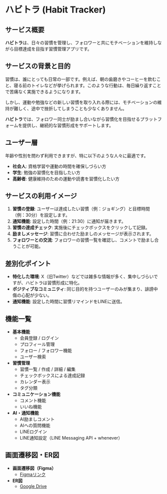 # ハビトラ (Habit Tracker)

## サービス概要
**ハビトラ**は、日々の習慣を管理し、フォロワーと共にモチベーションを維持しながら目標達成を目指す習慣管理アプリです。

## サービスの背景と目的
習慣は、誰にとっても日常の一部です。例えば、朝の歯磨きやコーヒーを飲むこと、寝る前のトイレなどが挙げられます。このような行動は、毎日繰り返すことで苦痛なく実施できるようになります。

しかし、運動や勉強などの新しい習慣を取り入れる際には、モチベーションの維持が難しく、途中で挫折してしまうことも少なくありません。

**ハビトラ**では、フォロワー同士が励まし合いながら習慣化を目指せるプラットフォームを提供し、継続的な習慣形成をサポートします。

## ユーザー層
年齢や性別を問わず利用できますが、特に以下のような人々に最適です。

- **社会人**: 資格学習や運動の時間を確保しづらい方
- **学生**: 勉強の習慣化を目指したい方
- **高齢者**: 健康維持のための運動や読書を習慣化したい方

## サービスの利用イメージ
1. **習慣の登録**: ユーザーは達成したい習慣（例：ジョギング）と目標時間（例：30分）を設定します。
2. **通知機能**: 設定した時間（例：21:30）に通知が届きます。
3. **習慣の達成チェック**: 実施後にチェックボックスをクリックして記録。
4. **励ましメッセージ**: 習慣に合わせた励ましのメッセージが表示されます。
5. **フォロワーとの交流**: フォロワーの習慣一覧を確認し、コメントで励まし合うことが可能。

## 差別化ポイント
- **特化した環境**: X（旧Twitter）などでは雑多な情報が多く、集中しづらいですが、ハビトラは習慣形成に特化。
- **ポジティブなコミュニティ**: 同じ目的を持つユーザーのみが集まり、誹謗中傷の心配が少ない。
- **通知機能**: 設定した時間に習慣リマインドをLINEに送信。

## 機能一覧
- **基本機能**
  - 会員登録 / ログイン
  - プロフィール管理
  - フォロー / フォロワー機能
  - ユーザー検索
- **習慣管理**
  - 習慣一覧 / 作成 / 詳細 / 編集
  - チェックボックスによる達成記録
  - カレンダー表示
  - タグ分類
- **コミュニケーション機能**
  - コメント機能
  - いいね機能
- **AI・通知機能**
  - AI励ましコメント
  - AIへの質問機能
  - LINEログイン
  - LINE通知設定（LINE Messaging API + whenever）

## 画面遷移図・ER図
- **画面遷移図（Figma）**
  - [Figmaリンク](https://www.figma.com/design/R9c6mabrSvuLxq3VAYcJ7m/Untitled?node-id=0-1&t=h9z3J0CHzvqJk79f-1)
- **ER図**
  - [Google Drive](https://drive.google.com/file/d/18tD25nOb3nr8e5EyhVH8cbCcW-d1vy8-/view?usp=sharing)
